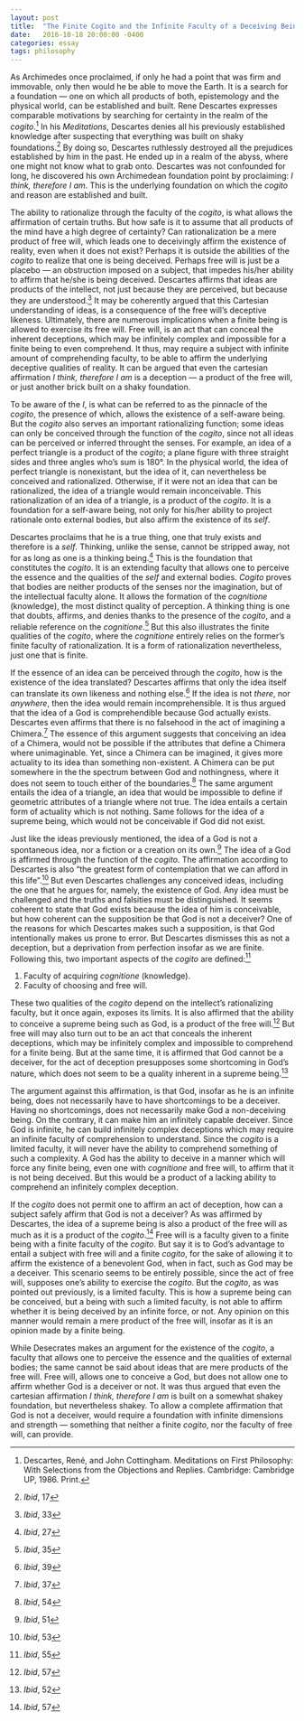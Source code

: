 ```yaml
---
layout: post
title:  "The Finite Cogito and the Infinite Faculty of a Deceiving Being"
date:   2016-10-18 20:00:00 -0400
categories: essay
tags: philosophy
---
```


As Archimedes once proclaimed, if only he had a point that was firm and immovable, only then would he be able to move the Earth. It is a search for a foundation — one on which all products of both, epistemology and the physical world, can be established and built. Rene Descartes expresses comparable motivations by searching for certainty in the realm of the *cogito*.[^1] In his *Meditations*, Descartes denies all his previously established knowledge after suspecting that everything was built on shaky foundations.[^2] By doing so, Descartes ruthlessly destroyed all the prejudices established by him in the past. He ended up in a realm of the abyss, where one might not know what to grab onto. Descartes was not confounded for long, he discovered his own Archimedean foundation point by proclaiming: *I think, therefore I am*. This is the underlying foundation on which the *cogito* and reason are established and built.

The ability to rationalize through the faculty of the *cogito*, is what allows the affirmation of certain truths. But how safe is it to assume that all products of the mind have a high degree of certainty? Can rationalization be a mere product of free will, which leads one to deceivingly affirm the existence of reality, even when it does not exist? Perhaps it is outside the abilities of the *cogito* to realize that one is being deceived. Perhaps free will is just be a placebo — an obstruction imposed on a subject, that impedes his/her ability to affirm that he/she is being deceived. Descartes affirms that ideas are products of the intellect, not just because they are perceived, but because they are understood.[^3] It may be coherently argued that this Cartesian understanding of ideas, is a consequence of the free will’s deceptive likeness. Ultimately, there are numerous implications when a finite being is allowed to exercise its free will. Free will, is an act that can conceal the inherent deceptions, which may be infinitely complex and impossible for a finite being to even comprehend. It thus, may require a subject with infinite amount of comprehending faculty, to be able to affirm the underlying deceptive qualities of reality. It can be argued that even the cartesian affirmation *I think, therefore I am* is a deception — a product of the free will, or just another brick built on a shaky foundation.

To be aware of the *I*, is what can be referred to as the pinnacle of the *cogito*, the presence of which, allows the existence of a self-aware being. But the *cogito* also serves an important rationalizing function; some ideas can only be conceived through the function of the *cogito*, since not all ideas can be perceived or inferred throught the senses. For example, an idea of a perfect triangle is a product of the *cogito*; a plane figure with three straight sides and three angles who’s sum is 180°. In the physical world, the idea of perfect triangle is nonexistant, but the idea of it, can nevertheless be conceived and rationalized. Otherwise, if it were not an idea that can be rationalized, the idea of a triangle would remain inconceivable. This rationalization of an idea of a triangle, is a product of the *cogito*. It is a foundation for a self-aware being, not only for his/her ability to project rationale onto external bodies, but also affirm the existence of its *self*.

Descartes proclaims that he is a true thing, one that truly exists and therefore is a *self*. Thinking, unlike the sense, cannot be stripped away, not for as long as one is a thinking being.[^4] This is the foundation that constitutes the *cogito*. It is an extending faculty that allows one to perceive the essence and the qualities of the *self* and external bodies. *Cogito* proves that bodies are neither products of the senses nor the imagination, but of the intellectual faculty alone. It allows the formation of the *cognitione* (knowledge), the most distinct quality of perception. A thinking thing is one that doubts, affirms, and denies thanks to the presence of the *cogito*, and a reliable reference on the *cognitione*.[^5] But this also illustrates the finite qualities of the *cogito*, where the *cognitione* entirely relies on the former’s finite faculty of rationalization. It is a form of rationalization nevertheless, just one that is finite.

If the essence of an idea can be perceived through the *cogito*,  how is the existence of the idea translated? Descartes affirms that only the idea itself can translate its own likeness and nothing else.[^6] If the idea is not *there*, nor *anywhere*, then the idea would remain incomprehensible. It is thus argued that the idea of a God is comprehendible because God actually exists. Descartes even affirms that there is no falsehood in the act of imagining a Chimera.[^7] The essence of this argument suggests that conceiving an idea of a Chimera, would not be possible if the attributes that define a Chimera where unimaginable. Yet, since a Chimera can be imagined, it gives more actuality to its idea than something non-existent. A Chimera can be put somewhere in the the spectrum between God and nothingness, where it does not seem to touch either of the boundaries.[^8] The same argument entails the idea of a triangle, an idea that would be impossible to define if geometric attributes of a triangle where not true. The idea entails a certain form of actuality which is not nothing. Same follows for the idea of a supreme being, which would not be conceivable if God did not exist.

Just like the ideas previously mentioned, the idea of a God is not a spontaneous idea, nor a fiction or a creation on its own.[^9] The idea of a God is affirmed through the function of the *cogito*. The affirmation according to Descartes is also “the greatest form of contemplation that we can afford in this life”.[^10] But even Descartes challenges any conceived ideas, including the one that he argues for, namely, the existence of God. Any idea must be challenged and the truths and falsities must be distinguished. It seems coherent to state that God exists because the idea of him is conceivable, but how coherent can the supposition be that God is not a deceiver? One of the reasons for which Descartes makes such a supposition, is that God intentionally makes us prone to error. But Descartes dismisses this as not a deception, but a deprivation from perfection insofar as we are finite. Following this, two important aspects of the *cogito* are defined:[^11]
1. Faculty of acquiring *cognitione* (knowledge).
2. Faculty of choosing and free will.

These two qualities of the *cogito* depend on the intellect’s rationalizing faculty, but it once again, exposes its limits. It is also affirmed that the ability to conceive a supreme being such as God, is a product of the free will.[^12] But free will may also turn out to be an act that conceals the inherent deceptions, which may be infinitely complex and impossible to comprehend for a finite being. But at the same time, it is affirmed that God cannot be a deceiver, for the act of deception presupposes some shortcoming in God’s nature, which does not seem to be a quality inherent in a supreme being.[^13]

The argument against this affirmation, is that God, insofar as he is an infinite being, does not necessarily have to have shortcomings to be a deceiver. Having no shortcomings, does not necessarily make God a non-deceiving being. On the contrary, it can make him an infinitely capable deceiver. Since God is infinite, he can build infinitely complex deceptions which may require an infinite faculty of comprehension to understand. Since the *cogito* is a limited faculty, it will never have the ability to comprehend something of such a complexity. A God has the ability to deceive in a manner which will force any finite being, even one with *cognitione* and free will, to affirm that it is not being deceived. But this would be a product of a lacking ability to comprehend an infinitely complex deception.

If the *cogito* does not permit one to affirm an act of deception, how can a subject safely affirm that God is not a deceiver? As was affirmed by Descartes, the idea of a supreme being is also a product of the free will as much as it is a product of the *cogito*.[^14] Free will is a faculty given to a finite being with a finite faculty of the *cogito*. But say it is to God’s advantage to entail a subject with free will and a finite *cogito*, for the sake of allowing it to affirm the existence of a benevolent God, when in fact, such as God may be a deceiver. This scenario seems to be entirely possible, since the act of free will, supposes one’s ability to exercise the *cogito*. But the *cogito*, as was pointed out previously, is a limited faculty. This is how a supreme being can be conceived, but a being with such a limited faculty, is not able to affirm whether it is being deceived by an infinite force, or not. Any opinion on this manner would remain a mere product of the free will, insofar as it is an opinion made by a finite being.

While Desecrates makes an argument for the existence of the *cogito*, a faculty that allows one to perceive the essence and the qualities of external bodies; the same cannot be said about ideas that are mere products of the free will. Free will, allows one to conceive a God, but does not allow one to affirm whether God is a deceiver or not. It was thus argued that even the cartesian affirmation *I think, therefore I am* is built on a somewhat shakey foundation, but nevertheless shakey. To allow a complete affirmation that God is not a deceiver, would require a foundation with infinite dimensions and strength — something that neither a finite *cogito*, nor the faculty of free will, can provide.

[^1]: Descartes, René, and John Cottingham. Meditations on First Philosophy: With Selections from the Objections and Replies. Cambridge: Cambridge UP, 1986. Print.
[^2]: *Ibid*, 17
[^3]: *Ibid*, 33
[^4]: *Ibid*, 27
[^5]: *Ibid*, 35
[^6]: *Ibid*, 39
[^7]: *Ibid*, 37
[^8]: *Ibid*, 54
[^9]: *Ibid*, 51
[^10]: *Ibid*, 53
[^11]: *Ibid*, 55
[^12]: *Ibid*, 57
[^13]: *Ibid*, 52
[^14]: *Ibid*, 57

